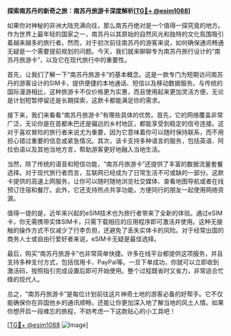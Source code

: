 **探索南苏丹的新奇之旅：南苏丹旅游卡深度解析[[TG💪+ @esim1088](https://t.me/s/esim1088)]**

如果你对神秘的非洲大陆充满向往，那么南苏丹绝对是一个值得一探究竟的地方。作为世界上最年轻的国家之一，南苏丹以其原始的自然风光和独特的文化氛围吸引着越来越多的旅行者。然而，对于初次前往南苏丹的游客来说，如何确保通讯畅通无疑是一个需要提前规划的问题。今天，我们就来聊聊专为南苏丹旅行设计的“南苏丹旅游卡”，以及它在现代旅行中的重要性。

首先，让我们了解一下“南苏丹旅游卡”的基本概念。这是一款专门为短期访问南苏丹的游客设计的SIM卡，提供便捷的本地通话、短信以及移动数据服务。与传统的国际漫游相比，这种旅游卡不仅价格更为实惠，而且使用起来更加灵活方便。无论是计划短暂停留还是长期探索，这款卡都能满足你的需求。

接下来，我们来看看“南苏丹旅游卡”有哪些具体的优势。首先，它的网络覆盖非常广泛，无论你是在首都朱巴还是偏远的乡村地区，都能享受到稳定的信号连接。这对于喜欢冒险的旅行者来说尤为重要，因为它意味着你可以随时保持联系，而不用担心错过重要的信息或紧急情况。其次，该卡支持多种语言的服务，包括英语、阿拉伯语以及其他当地方言，帮助游客更好地融入当地生活。

当然，除了传统的语音和短信功能，“南苏丹旅游卡”还提供了丰富的数据流量套餐选择。对于现代旅行者而言，互联网已经成为了日常生活不可或缺的一部分。这款卡提供的高速上网服务，让你可以随时随地浏览社交媒体、查看地图导航或者在线预订住宿和餐厅。此外，它还支持热点共享功能，方便同行的朋友一起使用网络资源。

值得一提的是，近年来兴起的eSIM技术也为旅行者带来了全新的体验。通过eSIM卡，你无需携带实体SIM卡，只需下载相应的应用程序即可激活并使用。这种无接触的操作方式不仅减少了行李负担，还避免了丢失实体卡的风险。对于经常出国的商务人士或自由行爱好者来说，eSIM卡无疑是最佳选择。

最后，购买“南苏丹旅游卡”也非常简单快捷。许多在线平台都提供这项服务，并且支持多种支付方式，包括信用卡、PayPal等。一旦下单成功，你就可以立即收到激活码，按照指引完成设置后即可开始使用。整个过程既省时又省力，非常适合忙碌的现代人。

总之，“南苏丹旅游卡”是每位计划前往这片神奇土地的游客必备的好帮手。它不仅能确保你在异国他乡的通讯顺畅，还能让你更加深入地了解当地的风土人情。如果你想开启一段难忘的旅程，不妨考虑一下这款贴心的小工具吧！

[[TG💪+ @esim1088](https://t.me/s/esim1088) ![Image](https://i.postimg.cc/4NQfJmqS/Snipaste-2025-05-13-00-14-12.png)]